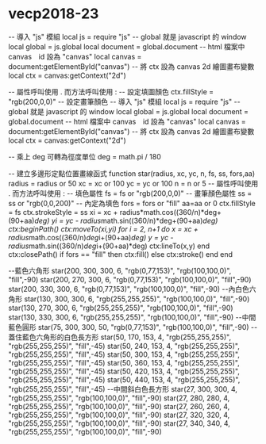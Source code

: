 # vecp2018-23
-- 導入 "js" 模組
local js = require "js"
-- global 就是 javascript 的 window
local global = js.global
local document = global.document
-- html 檔案中 canvas　id 設為 "canvas"
local canvas = document:getElementById("canvas")
-- 將 ctx 設為 canvas 2d 繪圖畫布變數
local ctx = canvas:getContext("2d")

-- 屬性呼叫使用 . 而方法呼叫使用 :
-- 設定填圖顏色
ctx.fillStyle = "rgb(200,0,0)"
-- 設定畫筆顏色
-- 導入 "js" 模組
local js = require "js"
-- global 就是 javascript 的 window
local global = js.global
local document = global.document
-- html 檔案中 canvas　id 設為 "canvas"
local canvas = document:getElementById("canvas")
-- 將 ctx 設為 canvas 2d 繪圖畫布變數
local ctx = canvas:getContext("2d")

-- 乘上 deg 可轉為徑度單位
deg = math.pi / 180

-- 建立多邊形定點位置畫線函式
function star(radius, xc, yc, n, fs, ss, fors,aa)
    radius = radius or 50
    xc = xc or 100
    yc = yc or 100
    n = n or 5
    -- 屬性呼叫使用 . 而方法呼叫使用 :
    -- 填色屬性
    fs = fs or "rgb(200,0,0)"
    -- 畫筆顏色屬性
    ss = ss or "rgb(0,0,200)"
    -- 內定為填色
    fors = fors or "fill"
    aa=aa or 0
    ctx.fillStyle = fs
    ctx.strokeStyle = ss
    xi = xc + radius*math.cos((360/n)*deg+(90+aa)*deg)
    yi = yc - radius*math.sin((360/n)*deg+(90+aa)*deg)
    ctx:beginPath()
    ctx:moveTo(xi,yi)
    for i = 2, n+1 do
        x = xc + radius*math.cos((360/n)*deg*i+(90+aa)*deg)
        y = yc - radius*math.sin((360/n)*deg*i+(90+aa)*deg)
        ctx:lineTo(x,y)
    end
    ctx:closePath()
    if fors == "fill" then
        ctx:fill()
    else
        ctx:stroke()
    end
end

--藍色六角形
star(200, 300, 300, 6, "rgb(0,77,153)", "rgb(100,100,0)", "fill",-90)
star(200, 270, 300, 6, "rgb(0,77,153)", "rgb(100,100,0)", "fill",-90)
star(200, 330, 300, 6, "rgb(0,77,153)", "rgb(100,100,0)", "fill",-90)
--內白色六角形
star(130, 300, 300, 6, "rgb(255,255,255)", "rgb(100,100,0)", "fill",-90)
star(130, 270, 300, 6, "rgb(255,255,255)", "rgb(100,100,0)", "fill",-90)
star(130, 330, 300, 6, "rgb(255,255,255)", "rgb(100,100,0)", "fill",-90)
--中間藍色圓形
star(75, 300, 300, 50, "rgb(0,77,153)", "rgb(100,100,0)", "fill",-90)
--蓋住藍色六角形的白色長方形
star(50, 170, 153, 4, "rgb(255,255,255)", "rgb(255,255,255)", "fill",-45)
star(50, 240, 153, 4, "rgb(255,255,255)", "rgb(255,255,255)", "fill",-45)
star(50, 300, 153, 4, "rgb(255,255,255)", "rgb(255,255,255)", "fill",-45)
star(50, 360, 153, 4, "rgb(255,255,255)", "rgb(255,255,255)", "fill",-45)
star(50, 420, 153, 4, "rgb(255,255,255)", "rgb(255,255,255)", "fill",-45)
star(50, 440, 153, 4, "rgb(255,255,255)", "rgb(255,255,255)", "fill",-45)
--中間斜白色長方形
star(27, 300, 300, 4, "rgb(255,255,255)", "rgb(100,100,0)", "fill",-90)
star(27, 280, 280, 4, "rgb(255,255,255)", "rgb(100,100,0)", "fill",-90)
star(27, 260, 260, 4, "rgb(255,255,255)", "rgb(100,100,0)", "fill",-90)
star(27, 320, 320, 4, "rgb(255,255,255)", "rgb(100,100,0)", "fill",-90)
star(27, 340, 340, 4, "rgb(255,255,255)", "rgb(100,100,0)", "fill",-90)
